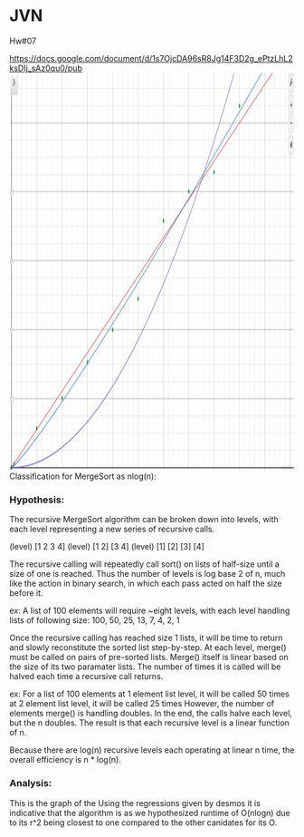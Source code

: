 # JVN
Hw#07

https://docs.google.com/document/d/1s7OjcDA96sR8Jg14F3D2g_ePtzLhL2ksDIj_sAz0qu0/pub
<img height = "700" src = "https://github.com/DevJW2/JVN/blob/master/pictures/graph.png?raw=true">
Classification for MergeSort as nlog(n):

### Hypothesis:
The recursive MergeSort algorithm can be broken down into
levels, with each level representing a new series of recursive calls.

(level) [1 2 3 4]
(level) [1 2] [3 4]
(level) [1] [2] [3] [4]

The recursive calling will repeatedly call sort() on lists of half-size
until a size of one is reached. Thus the number of levels is log base 2
of n, much like the action in binary search, in which each pass acted on
half the size before it.

ex:
A list of 100 elements will require ~eight levels, with each level handling
lists of following size:
100, 50, 25, 13, 7, 4, 2, 1

Once the recursive calling has reached size 1 lists, it will be time to
return and slowly reconstitute the sorted list step-by-step. At each level, merge() must be called on pairs of pre-sorted lists. Merge() itself is linear based on the size of its two paramater lists. The number of times it is called will be halved each time a recursive call returns.

ex:
For a list of 100 elements
at 1 element list level, it will be called 50 times
at 2 element list level, it will be called 25 times
However, the number of elements merge() is handling doubles. In the end, the calls halve each level, but the n doubles. The result is that each recursive level is a linear function of n.

Because there are log(n) recursive levels each operating at linear n time, the overall efficiency is n * log(n).

### Analysis:
This is the graph of the 
Using the regressions given by desmos it is indicative that the algorithm is as we hypothesized runtime of O(nlogn) due to its r^2 being closest to one compared to the other canidates for its O.

